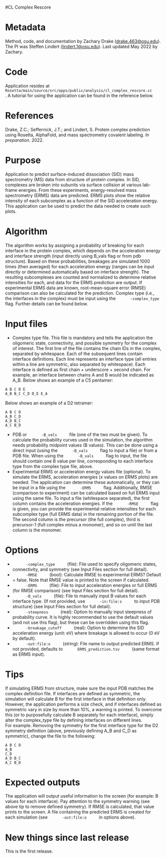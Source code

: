 #CL Complex Rescore

Metadata
========
Method, code, and documentation by Zachary Drake (drake.463@osu.edu).
The PI was Steffen Lindert (lindert.1@osu.edu).
Last updated May 2022 by Zachary. 

Code
=============
Application resides at `       Rosetta/main/source/src/apps/public/analysis/cl_complex_rescore.cc      `.
A tutorial for using the application can be found in the reference below.

References
==========
Drake, Z.C.; Seffernick, J.T.; and Lindert, S. Protein complex prediction using Rosetta, AlphaFold, and mass spectrometry covalent labeling. *In preparation*. 2022.


Purpose
==========
Application to predict surface-induced dissociation (SID) mass spectrometry (MS) data from structure of protein complex. In SID, complexes are broken into subunits via surface collision at various lab-frame energies. From these experiments, energy-resolved mass spectrometry (ERMS) data are predicted. ERMS plots show the relative intensity of each subcomplex as a function of the SID acceleration energy. This application can be used to predict the data needed to create such plots.

Algorithm
==========
The algorithm works by assigning a probability of breaking for each interface in the protein complex, which depends on the acceleration energy and interface strength (input directly using B_vals flag or from pdb structure). Based on these probabilities, breakages are simulated 1000 times (then averaged) for each acceleration energy (ranges can be input directly or determined automatically based on interface strength). The resulting subcomplexes are counted and normalized to determine relative intensities for each, and data for the ERMS prediction are output. If experimental ERMS data are known, root-mean-square error (RMSE) comparison can also be calculated for the prediction. Complex type (i.e., the interfaces in the complex) must be input using the `       -complex_type      ` flag. Further details can be found below.

Input files
==========
-   Complex type file. This file is mandatory and tells the application the oligomeric state, connectivity, and possible symmetry for the complex of interest. The first line of the file contains the chain IDs in the complex, separated by whitespace. Each of the subsequent lines contain interface definitions. Each line represents an interface type (all entries within a line are symmetric, also separated by whitespace). Each interface is defined as first chain + underscore + second chain. For example, an interface between chains A and B would be indicated as A_B. 
Below shows an example of a C5 pentamer:
```
A B C D E
A_B B_C C_D D_E E_A
```
Below shows an example of a D2 tetramer:
```
A B C D
A_B C_D
A_D B_C
A_C B_D 
```
-   PDB or `       -B_vals      ` file (one of the two must be given). To calculate the probability curves used in the simulation, the algorithm needs probability midpoint values (B values). This can be done using a direct input (using the `       -B_vals      ` flag to input a file) or from a PDB file. When using the `       -B_vals      ` flag to input, the file should contain one B value per line, corresponding to each interface type from the complex type file, above.
-   Experimental ERMS or acceleration energy values file (optional). To simulate the ERMS, acceleration energies (x values on ERMS plots) are needed. The application can determine these automatically, or they can be input in a file using the `       -ERMS      ` flag. Additionally, RMSE (comparison to experiment) can be calculated based on full ERMS input using the same file. To input a file (whitespace separated), the first column contains the acceleration energies. If the `       -RMSE      ` flag is given, you can provide the experimental relative intensities for each subcomplex type (full ERMS data) in the remaining portion of the file. The second column is the precursor (the full complex), third is precursor-1 (full complex minus a monomer), and so on until the last column is the monomer.

Options
==========
-   `       -complex_type      ` (file): File used to specify oligomeric states, connectivity, and symmetry (see Input Files section for full detail).
-   `       -RMSE      ` (bool): Calculate RMSE to experimental ERMS? Default = false. Note that RMSE value is printed to the screen if calculated.
-   `       -ERMS      ` (file): File to input acceleration energies or full ERMS (for RMSE comparison) (see Input Files section for full detail).
-   `       -B_vals      ` (file): File to manually input B values for each interface type. (If not provided, use `       -in:file:s      ` to input PDB structure) (see Input Files section for full detail).
-   `       -steepness      ` (real): Option to manually input steepness of probability curve. It is highly recommended to use the default values (and not use this flag), but these can be overridden using this flag.
-   `       -breakage_cutoff      ` (real): Option to determine the SID acceleration energy (unit: eV) where breakage is allowed to occur (0 eV by default).
-   `       -out:file:o      ` (string): File name to output predicted ERMS. If not provided, defaults to `       ERMS_prediction.tsv      ` (same format as ERMS input).

Tips
==========
If simulating ERMS from structure, make sure the input PDB matches the complex definition file. If interfaces are defined as symmetric, the simulation will calculate B for the first interface in that definition only. However, the application performs a size check, and if interfaces defined as symmetric vary in size by more than 10%, a warning is printed. To overcome this (or to purposefully calculate B separately for each interface), simply alter the complex_type file by defining interfaces on different lines.  
For example. Removing the symmetry for the first interface type for the D2 symmetry definition (above, previously defining A_B and C_D as symmetric), change the file to the following:
```
A B C D
A_B 
C_D
A_D B_C
A_C B_D 
```

Expected outputs
==========
The application will output useful information to the screen (for example: B values for each interface). Pay attention to the symmetry warning (see above tip to remove defined symmetry). If RMSE is calculated, that value prints to the screen. A file containing the predicted ERMS is created for each simulation (see `       -out:file:o      ` in options above).

New things since last release
==========
This is the first release.